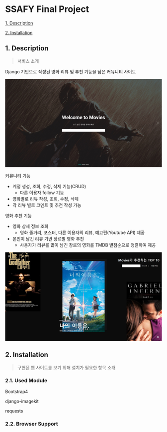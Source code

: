 # SSAFY Final Project



[1. Description](#1.-Description)

[2. Installation](#2.-Installation)



## **1. Description**

> 서비스 소개



Django 기반으로 작성된 영화 리뷰 및 추천 기능을 담은 커뮤니티 사이트

![Home](./fin_pjt/static/home.jpg)



커뮤니티 기능

- 계정 생성, 조회, 수정, 삭제 기능(CRUD)
  - 다른 이용자 follow 기능
- 영화별로 리뷰 작성, 조회, 수정, 삭제
- 각 리뷰 별로 코멘트 및 추천 작성 가능





영화 추천 기능

- 영화 상세 정보 조회
  - 영화 줄거리, 포스터, 다른 이용자의 리뷰, 예고편(Youtube API) 제공
- 본인이 남긴 리뷰 기반 장르별 영화 추천
  - 사용자가 리뷰를 많이 남긴 장르의 영화를 TMDB 별점순으로 정렬하여 제공

![index](./fin_pjt/static/index.jpg)



## 2. Installation

> 구현된 웹 사이트를 보기 위해 설치가 필요한 항목 소개



### 2.1. Used Module

Bootstrap4

django-imagekit

requests





### 2.2. Browser Support

